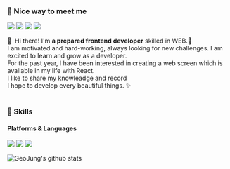 ### 🤞 Nice way to meet me
<p>
  <a href="https://blog.cowkite.com/" target="_blank"><img src="https://img.shields.io/badge/Tstory?style=flat-square&logo=GitHub%20Sponsors&logoColor=white"/></a>
  <a href="https://www.linkedin.com/in/cowkite/" target="_blank"><img src="https://img.shields.io/badge/SoyeonKim-0A66C2?style=flat-square&logo=Linkedin&logoColor=white"/></a>
  <a href="https://twitter.com/cowkite" target="_blank"><img src="https://img.shields.io/badge/cowkite-1DA1F2?style=flat-square&logo=Twitter&logoColor=white"/></a>
  <a href="mailto:iscowkite@gmail.com" target="_blank"><img src="https://img.shields.io/badge/iscowkite@gmail.com-EA4335?style=flat-square&logo=Gmail&logoColor=white"/></a>
</p>

<p>
  👋&nbsp; Hi there! I'm <b>a prepared frontend developer</b> skilled in WEB.🚀<br/>
  I am motivated and hard-working, always looking for new challenges. I am excited to learn and grow as a developer.<br/>
  For the past year, I have been interested in creating a web screen which is avaliable in my life with React.<br/>
  I like to share my knowleadge and record<br/>
  I hope to develop every beautiful things. ✨ <br/><br/>
</p>


### 💪 Skills
#### Platforms & Languages
<p>
  <img src="https://img.shields.io/badge/React-61DAFB?style=flat-square&logo=React&logoColor=black"/>
  <img src="https://img.shields.io/badge/TypeScript-3178C6?style=flat-square&logo=TypeScript&logoColor=white"/>
  <img src="https://img.shields.io/badge/Next-3178C6?style=flat-square&logo=Next&logoColor=white"/>
</p>
<p>
  

</p>

![GeoJung's github stats](https://github-readme-stats.vercel.app/api?username=dgd03146&show_icons=true&theme=vue)

